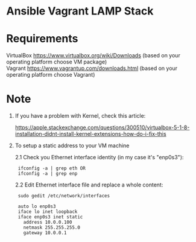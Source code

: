 # Ansible Vagrant LAMP Stack
# Requirements

VirtualBox https://www.virtualbox.org/wiki/Downloads (based on your operating platform choose VM package) <br>
Vagrant https://www.vagrantup.com/downloads.html (based on your operating platform choose Vagrant)





# Note
1. If you have a problem with Kernel, check this article:

    https://apple.stackexchange.com/questions/300510/virtualbox-5-1-8-installation-didnt-install-kernel-extensions-how-do-i-fix-this

2. To setup a static address to your VM machine
 
    2.1 Check you Ethernet interface identity (in my case it's "enp0s3"): 
      
      	ifconfig -a | grep eth OR
      	ifconfig -a | grep enp

  	2.2 Edit Ethernet interface file and replace a whole content: 
      
      	sudo gedit /etc/network/interfaces

      	auto lo enp0s3
      	iface lo inet loopback
      	iface enp0s3 inet static
          address 10.0.0.100
          netmask 255.255.255.0
          gateway 10.0.0.1

